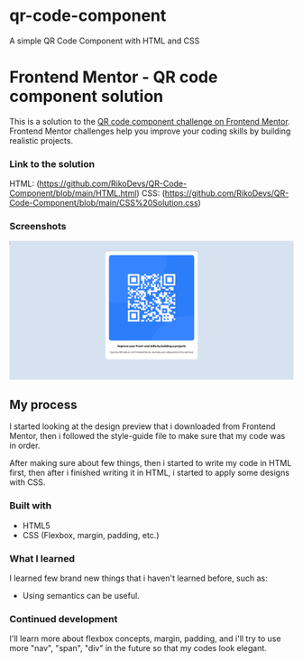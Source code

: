 # qr-code-component
A simple QR Code Component with HTML and CSS

# Frontend Mentor - QR code component solution

This is a solution to the [QR code component challenge on Frontend Mentor](https://www.frontendmentor.io/challenges/qr-code-component-iux_sIO_H). Frontend Mentor challenges help you improve your coding skills by building realistic projects. 

### Link to the solution
HTML: (https://github.com/RikoDevs/QR-Code-Component/blob/main/HTML.html)
CSS: (https://github.com/RikoDevs/QR-Code-Component/blob/main/CSS%20Solution.css)


### Screenshots
![](./Final.PNG)


## My process

I started looking at the design preview that i downloaded from Frontend Mentor, then i followed the style-guide file to make sure that my code was in order. 

After making sure about few things, then i started to write my code in HTML first, then after i finished writing it in HTML, i started to apply some designs with CSS.

### Built with

- HTML5 
- CSS (Flexbox, margin, padding, etc.)

### What I learned

I learned few brand new things that i haven't learned before, such as: 
- Using semantics can be useful.

### Continued development

I'll learn more about flexbox concepts, margin, padding, and i'll try to use more "nav", "span", "div" in the future so that my codes look elegant.
